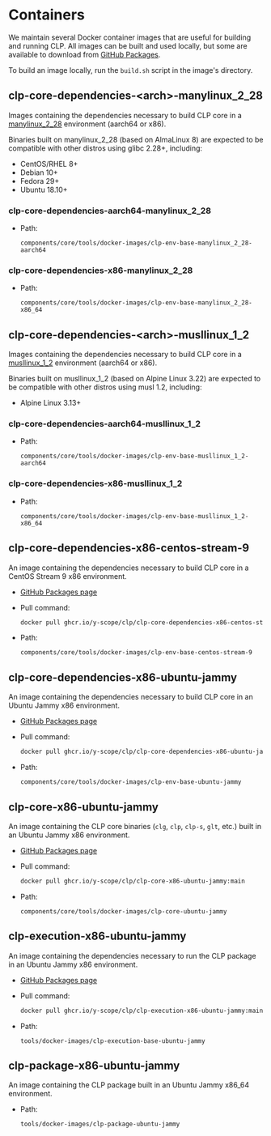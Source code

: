 # Containers

We maintain several Docker container images that are useful for building and running CLP. All images
can be built and used locally, but some are available to download from
[GitHub Packages][gh-packages].

To build an image locally, run the `build.sh` script in the image's directory.

## clp-core-dependencies-&lt;arch&gt;-manylinux_2_28

Images containing the dependencies necessary to build CLP core in a [manylinux_2_28][manylinux_2_28]
environment (aarch64 or x86).

Binaries built on manylinux_2_28 (based on AlmaLinux 8) are expected to be compatible with other
distros using glibc 2.28+, including:

* CentOS/RHEL 8+
* Debian 10+
* Fedora 29+
* Ubuntu 18.10+

### clp-core-dependencies-aarch64-manylinux_2_28

* Path:

  ```text
  components/core/tools/docker-images/clp-env-base-manylinux_2_28-aarch64
  ```

### clp-core-dependencies-x86-manylinux_2_28

* Path:

  ```text
  components/core/tools/docker-images/clp-env-base-manylinux_2_28-x86_64
  ```

## clp-core-dependencies-&lt;arch&gt;-musllinux_1_2

Images containing the dependencies necessary to build CLP core in a [musllinux_1_2][musllinux_1_2]
environment (aarch64 or x86).

Binaries built on musllinux_1_2 (based on Alpine Linux 3.22) are expected to be compatible with
other distros using musl 1.2, including:

* Alpine Linux 3.13+

### clp-core-dependencies-aarch64-musllinux_1_2

* Path:

  ```text
  components/core/tools/docker-images/clp-env-base-musllinux_1_2-aarch64
  ```

### clp-core-dependencies-x86-musllinux_1_2

* Path:

  ```text
  components/core/tools/docker-images/clp-env-base-musllinux_1_2-x86_64
  ```

## clp-core-dependencies-x86-centos-stream-9

An image containing the dependencies necessary to build CLP core in a CentOS Stream 9 x86
environment.

* [GitHub Packages page][core-deps-centos-stream-9]
* Pull command:

  ```bash
  docker pull ghcr.io/y-scope/clp/clp-core-dependencies-x86-centos-stream-9:main
  ```

* Path:

  ```text
  components/core/tools/docker-images/clp-env-base-centos-stream-9
  ```

## clp-core-dependencies-x86-ubuntu-jammy

An image containing the dependencies necessary to build CLP core in an Ubuntu Jammy x86
environment.

* [GitHub Packages page][core-deps-ubuntu-jammy]
* Pull command:

  ```bash
  docker pull ghcr.io/y-scope/clp/clp-core-dependencies-x86-ubuntu-jammy:main
  ```

* Path:

  ```text
  components/core/tools/docker-images/clp-env-base-ubuntu-jammy
  ```

## clp-core-x86-ubuntu-jammy

An image containing the CLP core binaries (`clg`, `clp`, `clp-s`, `glt`, etc.) built in an Ubuntu
Jammy x86 environment.

* [GitHub Packages page][core-ubuntu-jammy]
* Pull command:

  ```bash
  docker pull ghcr.io/y-scope/clp/clp-core-x86-ubuntu-jammy:main
  ```

* Path:

  ```text
  components/core/tools/docker-images/clp-core-ubuntu-jammy
  ```

## clp-execution-x86-ubuntu-jammy

An image containing the dependencies necessary to run the CLP package in an Ubuntu Jammy x86
environment.

* [GitHub Packages page][exe-ubuntu-jammy]
* Pull command:

  ```bash
  docker pull ghcr.io/y-scope/clp/clp-execution-x86-ubuntu-jammy:main
  ```

* Path:

  ```text
  tools/docker-images/clp-execution-base-ubuntu-jammy
  ```

## clp-package-x86-ubuntu-jammy

An image containing the CLP package built in an Ubuntu Jammy x86_64 environment.

* Path:

  ```text
  tools/docker-images/clp-package-ubuntu-jammy
  ```

[core-deps-centos-stream-9]: https://github.com/y-scope/clp/pkgs/container/clp%2Fclp-core-dependencies-x86-centos-stream-9
[core-deps-ubuntu-jammy]: https://github.com/y-scope/clp/pkgs/container/clp%2Fclp-core-dependencies-x86-ubuntu-jammy
[core-ubuntu-jammy]: https://github.com/y-scope/clp/pkgs/container/clp%2Fclp-core-x86-ubuntu-jammy
[exe-ubuntu-jammy]: https://github.com/y-scope/clp/pkgs/container/clp%2Fclp-execution-x86-ubuntu-jammy
[gh-packages]: https://github.com/orgs/y-scope/packages?repo_name=clp
[manylinux_2_28]: https://github.com/pypa/manylinux?tab=readme-ov-file#manylinux_2_28-almalinux-8-based
[musllinux_1_2]: https://github.com/pypa/manylinux?tab=readme-ov-file#musllinux_1_2-alpine-linux-322-based-313-compatible
